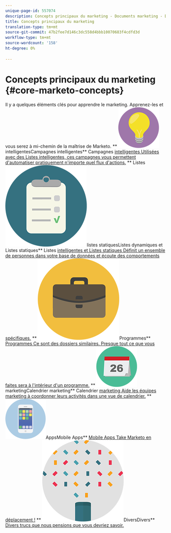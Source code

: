 ```yaml
---
unique-page-id: 557074
description: Concepts principaux du marketing - Documents marketing - Documentation du produit
title: Concepts principaux du marketing
translation-type: tm+mt
source-git-commit: 47b2fee7d146c3dc558d4bbb10070683f4cdfd3d
workflow-type: tm+mt
source-wordcount: '158'
ht-degree: 0%

---
```



# Concepts principaux du marketing {#core-marketo-concepts}

Il y a quelques éléments clés pour apprendre le marketing. Apprenez-les et vous serez à mi-chemin de la maîtrise de Marketo.
** ![Campagnes](assets/seo-01.png)intelligentesCampagnes intelligentes** Campagnes [intelligentes Utilisées avec des Listes intelligentes, ces campagnes vous permettent d&#39;automatiser pratiquement n&#39;importe quel flux d&#39;actions.](https://docs.marketo.com/display/DOCS/Smart+Campaigns)     ** Listes ![intelligentes et](assets/office-35.png)listes statiquesListes dynamiques et Listes statiques** Listes [intelligentes et Listes statiques Définit un ensemble de personnes dans votre base de données et écoute des comportements spécifiques.](https://docs.marketo.com/display/DOCS/Smart+Lists+and+Static+Lists)     ** ![](assets/office-02.png)Programmes** [Programmes Ce sont des dossiers similaires. Presque tout ce que vous faites sera à l&#39;intérieur d&#39;un programme.](https://docs.marketo.com/display/DOCS/Programs)     ** ![Calendrier](assets/office-10.png)marketingCalendrier marketing** Calendrier [marketing Aide les équipes marketing à coordonner leurs activités dans une vue de calendrier.](https://docs.marketo.com/display/DOCS/Marketing+Calendar)     ** ![Mobile](assets/mobile-apps.png)AppsMobile Apps** [Mobile Apps Take Marketo en déplacement !](core-marketo-concepts/mobile-apps.md)     ** ![](assets/party-11.png)DiversDivers** [Divers trucs que nous pensions que vous devriez savoir.](https://docs.marketo.com/display/DOCS/Miscellaneous)